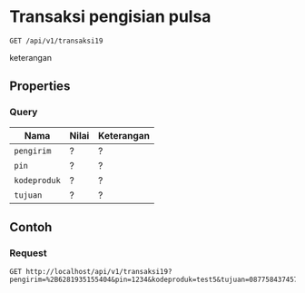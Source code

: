 # Transaksi pengisian pulsa
```http
GET /api/v1/transaksi19
```
keterangan
## Properties
### Query
Nama  | Nilai | Keterangan
--- | --- | ---
<code>pengirim</code> | ? | ?
<code>pin</code> | ? | ?
<code>kodeproduk</code> | ? | ?
<code>tujuan</code> | ? | ?

## Contoh

### Request
```http
GET http://localhost/api/v1/transaksi19?pengirim=%2B6281935155404&pin=1234&kodeproduk=test5&tujuan=087758437457
```
